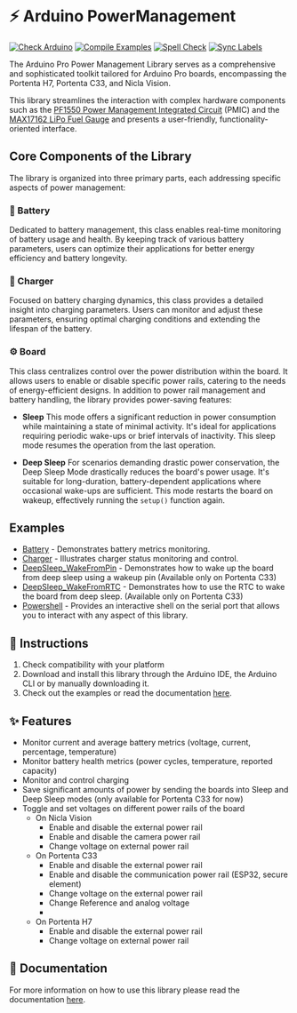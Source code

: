 # ⚡ Arduino PowerManagement

[![Check Arduino](https://github.com/cristidragomir97/Arduino_PowerManagement/actions/workflows/check-arduino.yml/badge.svg)](https://github.com/cristidragomir97/Arduino_PowerManagement/actions/workflows/check-arduino.yml) [![Compile Examples](https://github.com/cristidragomir97/Arduino_PowerManagement/actions/workflows/compile-examples.yml/badge.svg)](https://github.com/cristidragomir97/Arduino_PowerManagement/actions/workflows/compile-examples.yml) [![Spell Check](https://github.com/cristidragomir97/Arduino_PowerManagement/actions/workflows/spell-check.yml/badge.svg)](https://github.com/cristidragomir97/Arduino_PowerManagement/actions/workflows/spell-check.yml) [![Sync Labels](https://github.com/cristidragomir97/Arduino_PowerManagement/actions/workflows/sync-labels.yml/badge.svg)](https://github.com/cristidragomir97/Arduino_PowerManagement/actions/workflows/sync-labels.yml)

The Arduino Pro Power Management Library serves as a comprehensive and sophisticated toolkit tailored for Arduino Pro boards, encompassing the Portenta H7, Portenta C33, and Nicla Vision. 

This library streamlines the interaction with complex hardware components such as the [PF1550 Power Management Integrated Circuit](https://www.nxp.com/docs/en/data-sheet/PF1550.pdf) (PMIC) and the [MAX17162 LiPo Fuel Gauge](https://www.analog.com/media/en/technical-documentation/data-sheets/MAX1716-MAX1855.pdf) and presents a user-friendly, functionality-oriented interface.

## Core Components of the Library
The library is organized into three primary parts, each addressing specific aspects of power management:

### 🔋 Battery
Dedicated to battery management, this class enables real-time monitoring of battery usage and health. By keeping track of various battery parameters, users can optimize their applications for better energy efficiency and battery longevity.

### 🔌 Charger
Focused on battery charging dynamics, this class provides a detailed insight into charging parameters. Users can monitor and adjust these parameters, ensuring optimal charging conditions and extending the lifespan of the battery.

### ⚙️ Board
This class centralizes control over the power distribution within the board. It allows users to enable or disable specific power rails, catering to the needs of energy-efficient designs. 
In addition to power rail management and battery handling, the library provides power-saving features:

-  **Sleep**
This mode offers a significant reduction in power consumption while maintaining a state of minimal activity. 
It's ideal for applications requiring periodic wake-ups or brief intervals of inactivity. This sleep mode resumes the operation from the last operation. 

- **Deep Sleep**
For scenarios demanding drastic power conservation, the Deep Sleep Mode drastically reduces the board's power usage. It's suitable for long-duration, battery-dependent applications where occasional wake-ups are sufficient. This mode restarts the board on wakeup, effectively running the `setup()` function again. 


## Examples 
- [Battery](./examples/Battery/Battery.ino) - Demonstrates battery metrics monitoring.
- [Charger](./examples/Charger/Charger.ino) - Illustrates charger status monitoring and control.
- [DeepSleep_WakeFromPin](./examples/DeepSleep_WakeFromPin/DeepSleep_WakeFromPin.ino) - Demonstrates how to wake up the board from deep sleep using a wakeup pin (Available only on Portenta C33)
- [DeepSleep_WakeFromRTC](./examples/DeepSleep_WakeFromRTC/DeepSleep_WakeFromRTC.ino) - Demonstrates how to use the RTC to wake the board from deep sleep. (Available only on Portenta C33)
- [Powershell](./examples/Powershell/Powershell.ino) - Provides an interactive shell on the serial port that allows you to interact with any aspect of this library. 

## 👀 Instructions

1. Check compatibility with your platform
2. Download and install this library through the Arduino IDE, the Arduino CLI or by manually downloading it.
3. Check out the examples or read the documentation [here](./docs).


## ✨ Features
- Monitor current and average battery metrics (voltage, current, percentage, temperature)
- Monitor battery health metrics (power cycles, temperature, reported capacity)
- Monitor and control charging
- Save significant amounts of power by sending the boards into Sleep and Deep Sleep modes (only available for Portenta C33 for now)
- Toggle and set voltages on different power rails of the board
    - On Nicla Vision 
        - Enable and disable the external power rail
        - Enable and disable the camera power rail      
        - Change voltage on external power rail
    - On Portenta C33 
        - Enable and disable the external power rail
        - Enable and disable the communication power rail (ESP32, secure element)
        - Change voltage on the external power rail 
        - Change Reference and analog voltage
        - 
    - On Portenta H7
        - Enable and disable the external power rail
        - Change voltage on external power rail

## 📖 Documentation
For more information on how to use this library please read the documentation [here](./docs).

